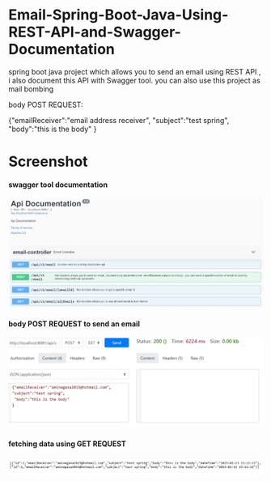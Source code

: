 # Email-Spring-Boot-Java-Using-REST-API-and-Swagger-Documentation

 spring boot java project which allows you to send an email using REST API , i also document this API with Swagger tool.
 you can also use this project as mail bombing


body POST REQUEST:

{"emailReceiver":"email address receiver",
"subject":"test spring",
 "body":"this is the body"
}
# Screenshot
####  swagger tool documentation
![](screenshot/Capt1.JPG)
#### body POST REQUEST to send an email
![](screenshot/Capt2.JPG)
#### fetching data using GET REQUEST
![](screenshot/Capt3.JPG)

